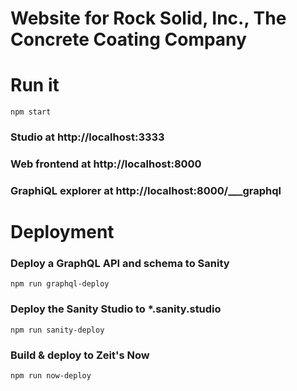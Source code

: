 # Website for Rock Solid, Inc., The Concrete Coating Company

# Run it
`npm start`
### Studio at http://localhost:3333
### Web frontend at http://localhost:8000
### GraphiQL explorer at http://localhost:8000/___graphql

# Deployment
### Deploy a GraphQL API and schema to Sanity
`npm run graphql-deploy`

### Deploy the Sanity Studio to *.sanity.studio
`npm run sanity-deploy`

### Build & deploy to Zeit's Now
`npm run now-deploy`